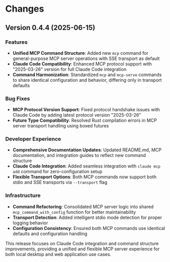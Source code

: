 # Changes

## Version 0.4.4 (2025-06-15)

### Features
- **Unified MCP Command Structure**: Added new `mcp` command for general-purpose MCP server operations with SSE transport as default
- **Claude Code Compatibility**: Enhanced MCP protocol support with "2025-03-26" version for full Claude Code integration
- **Command Harmonization**: Standardized `mcp` and `mcp-serve` commands to share identical configuration and behavior, differing only in transport defaults

### Bug Fixes
- **MCP Protocol Version Support**: Fixed protocol handshake issues with Claude Code by adding latest protocol version "2025-03-26"
- **Future Type Compatibility**: Resolved Rust compilation errors in MCP server transport handling using boxed futures

### Developer Experience
- **Comprehensive Documentation Updates**: Updated README.md, MCP documentation, and integration guides to reflect new command structure
- **Claude Code Integration**: Added seamless integration with `claude mcp add` command for zero-configuration setup
- **Flexible Transport Options**: Both MCP commands now support both stdio and SSE transports via `--transport` flag

### Infrastructure
- **Command Refactoring**: Consolidated MCP server logic into shared `mcp_command_with_config` function for better maintainability
- **Transport Detection**: Added intelligent stdio mode detection for proper logging behavior
- **Configuration Consistency**: Ensured both MCP commands use identical defaults and configuration handling

This release focuses on Claude Code integration and command structure improvements, providing a unified and flexible MCP server experience for both local desktop and web application use cases.